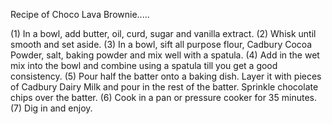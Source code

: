 Recipe of Choco Lava Brownie.....

(1) In a bowl, add butter, oil, curd, sugar and vanilla extract.
(2) Whisk until smooth and set aside.
(3) In a bowl, sift all purpose flour, Cadbury Cocoa Powder, salt, baking powder    and mix well with a spatula.
(4) Add in the wet mix into the bowl and combine using a spatula till you get a good consistency.
(5) Pour half the batter onto a baking dish. Layer it with pieces of Cadbury Dairy Milk and pour in the rest of the batter. Sprinkle chocolate chips over the batter.
(6) Cook in a pan or pressure cooker for 35 minutes.
(7) Dig in and enjoy.
